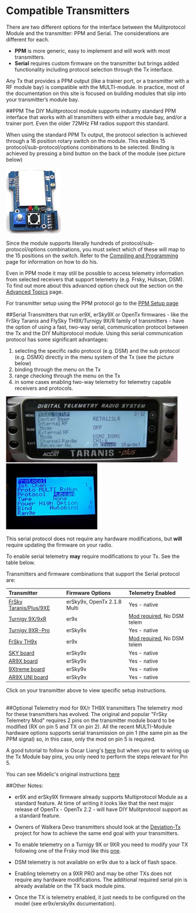 # Compatible Transmitters


There are two different options for the interface between the Mulitprotocol Module and the transmitter: PPM and Serial. The considerations are different for each.
- **PPM** is more generic, easy to implement and will work with most transmitters. 
- **Serial** requires custom firmware on the transmitter but brings added functionality including protocol selection through the Tx interface.

Any Tx that provides a PPM output (like a trainer port, or a transmitter with a RF module bay) is compatible with the MULTI-module.  In practice, most of the documentation on this site is focused on building modules that slip into your transmitter’s module bay. 
 

##PPM
The DIY Mulitprotocol module supports industry standard PPM interface that works with all transmitters with either a module bay, and/or a trainer port.  Even the older 72MHz FM radios support this standard.

When using the standard PPM Tx output, the protocol selection is achieved through a 16 position rotary switch on the module. This enables 15 protocol/sub-protocol/options combinations to be selected.  Binding is achieved by pressing a bind button on the back of the module (see picture below) 

<img src="images/4-in-1_Module_PPM_Controls.jpg" width="150" height="180" /> 

Since the module supports literally hundreds of protocol/sub-protocol/options combinations, you must select which of these will map to the 15 positions on the switch.  Refer to the [Compiling and Programming](Compiling.md) page for information on how to do his.

Even in PPM mode it may still be possible to access telemetry information from selected receivers that support telemetry (e.g. Frsky, Hubsan, DSM).  To find out more about this advanced option check out the section on the [Advanced Topics](Advanced_Topics.md) page.  

For transmitter setup using the PPM protocol go to the [PPM Setup page](PPM_Setup.md)

##Serial
Transmitters that run er9X, erSky9X or OpenTx firmwares - like the FrSky Taranis and FlySky TH9X/Turnigy 9X/R family of transmitters - have the option of using a fast, two-way serial, communication protocol between the Tx and the DIY Multiprotocol module.  Using this serial communication protocol has some significant advantages:

1. selecting the specific radio protocol (e.g. DSM) and the sub protocol (e.g. DSMX) directly in the menu system of the Tx (see the picture below) 
1. binding through the menu on the Tx 
1. range checking through the menu on the Tx 
1. in some cases enabling two-way telemetry for telemetry capable receivers and protocols. 

<img src="images/OpenTx_Multi_Menu.jpg" width="470" height="180" /> <img src="images/er9X_Multi_Menu.jpg" width="250" height="180" /> 


This serial protocol does not require any hardware modifications, but **will** require updating the firmware on your radio. 

To enable serial telemetry **may** require modifications to your Tx. See the table below.

Transmitters and firmware combinations that support the Serial protocol are:



Transmitter|Firmware Options|Telemetry Enabled
:----------|:---------------|:----------------
[FrSky Taranis/Plus/9XE](Tx-Taranis.md)| erSky9x, OpenTx 2.1.8 Multi|Yes - native
[Turnigy 9X/9xR](Tx-FlyskyTH9X.md)|er9x|[Mod required](#Telemetry_Mod), No DSM telem
[Turnigy 9XR-Pro](Tx-erSky9X.md)|erSky9x|Yes - native
[FrSky TH9x](Tx-FlyskyTH9X.md)|er9x|[Mod required](#Telemetry_Mod), No DSM telem
[SKY board](Tx-erSky9X.md)|erSky9x|Yes - native
[AR9X board](Tx-erSky9X.md)|erSky9x|Yes - native
[9Xtreme board](Tx-erSky9X.md)|erSky9x|Yes - native
[AR9X UNI board](Tx-erSky9X.md)|erSky9x|Yes - native

Click on your transmitter above to view specific setup instructions.

<a name="Telemetry_Mod"></a>   
##Optional Telemetry mod for 9X/r TH9X transmitters
The telemetry mod for these transmitters has evolved.  The original and popular "FrSky Telemetry Mod" requires 2 pins on the transmitter module board to be modified (RX on pin 5 and TX on pin 2).  All the recent MULTI-Module hardware options supports serial transmission on pin 1 (the same pin as the PPM signal) so, in this case, only the mod on pin 5 is required. 

A good tutorial to follow is Oscar Liang's [here](http://blog.oscarliang.net/turnigy-9x-advance-mod/) but when you get to wiring up the Tx Module bay pins, you only need to perform the steps relevant for Pin 5.

You can see Midelic's original instructions [here](http://www.rcgroups.com/forums/showpost.php?p=28359305&postcount=2)  


##Other Notes:  
- er9X and erSky9X firmware already supports Multiprotocol Module as a standard feature.  At time of writing it looks like that the next major release of OpenTx - OpenTx 2.2 - will have DIY Mulitprotocol support as a standard feature.  

- Owners of Walkera Devo transmitters should look at the [Deviation-Tx](http://www.deviationtx.com) project for how to achieve the same end goal with your transmitters. 

- To enable telemetry on a Turnigy 9X or 9XR you need to modify your TX following one of the Frsky mod like this [one](http://blog.oscarliang.net/turnigy-9x-advance-mod/).

- DSM telemetry is not available on er9x due to a lack of flash space.

- Enabling telemetry on a 9XR PRO and may be other TXs does not require any hardware modifications. The additional required serial pin is already available on the TX back module pins.

- Once the TX is telemetry enabled, it just needs to be configured on the model (see er9x/ersky9x documentation).

